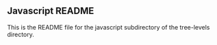 ## Javascript README

This is the README file for the javascript subdirectory of the tree-levels directory.